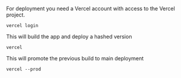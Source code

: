 For deployment you need a Vercel account with access to the Vercel project.
```
vercel login
```
This will build the app and deploy a hashed version
```
vercel
```

This will promote the previous build to main deployment
```
vercel --prod
```

